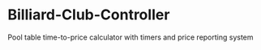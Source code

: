 # Billiard-Club-Controller
Pool table time-to-price calculator with timers and price reporting system
